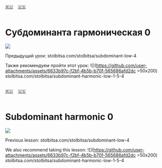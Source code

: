 <span id="ru"><a href='#ru'>🇷🇺</a> &nbsp;&nbsp;&nbsp;<a href='#en'>🇺🇸</a> &nbsp;&nbsp;&nbsp;</span><br><br>

# Субдоминанта гармоническая 0

![](https://github.com/stolbitsa/stolbitsa/assets/149964365/38bb4b3b-0cff-4d82-856d-925cb9404d7e)

Предыдущий урок: stolbitsa.com/stolbitsa/subdominant-low-4

Также рекомендуем пройти этот урок:  ![](https://github.com/user-attachments/assets/6633b97c-f2bf-4b5b-b70f-565686afd2dc  =50x200)  stolbitsa.com/stolbitsa/subdominant-harmonic-low-1-5-4
<br><br>

<span id="en"><a href='#ru'>🇷🇺</a> &nbsp;&nbsp;&nbsp;<a href='#en'>🇺🇸</a> &nbsp;&nbsp;&nbsp;</span><br><br>

# Subdominant harmonic 0

![](https://github.com/stolbitsa/stolbitsa/assets/149964365/38bb4b3b-0cff-4d82-856d-925cb9404d7e)

Previous lesson: stolbitsa.com/stolbitsa/subdominant-low-4

We also recommend taking this lesson: ![](https://github.com/user-attachments/assets/6633b97c-f2bf-4b5b-b70f-565686afd2dc  =50x200) stolbitsa.com/stolbitsa/subdominant-harmonic-low-1-5-4<br><br>

